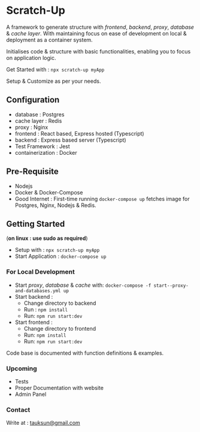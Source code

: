 # Scratch-Up

A framework to generate structure  with _frontend_, _backend_, _proxy_, _database_ & _cache layer_. With maintaining focus on ease of development on local & deployment as a container system.

Initialises code & structure with basic functionalities, enabling you to focus on application logic.

Get Started with : ```npx scratch-up myApp```

Setup & Customize as per your needs.

## Configuration

- database : Postgres
- cache layer : Redis
- proxy : Nginx
- frontend : React based, Express hosted (Typescript)
- backend : Express based server (Typescript)
- Test Framework : Jest
- containerization : Docker

## Pre-Requisite

- Nodejs
- Docker & Docker-Compose
- Good Internet : First-time running ```docker-compose up``` fetches image for Postgres, Nginx, Nodejs & Redis.

## Getting Started

(__on linux : use sudo as required__)

- Setup with : ```npx scratch-up myApp```
- Start Application : ```docker-compose up```

### For Local Development

- Start _proxy_, _database_ & _cache_ with: ```docker-compose -f start--proxy-and-databases.yml up```
- Start backend :
  - Change directory to backend
  - Run : ```npm install```
  - Run: ```npm run start:dev```
- Start frontend :
  - Change directory to frontend
  - Run: ```npm install```
  - Run: ```npm run start:dev```

Code base is documented with function definitions & examples.

### Upcoming

- Tests
- Proper Documentation with website
- Admin Panel

### Contact

Write at : tauksun@gmail.com
